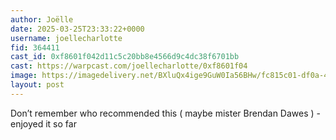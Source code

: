 ```yaml
---
author: Joëlle
date: 2025-03-25T23:33:22+0000
username: joellecharlotte
fid: 364411
cast_id: 0xf8601f042d11c5c20bb8e4566d9c4dc38f6701bb
cast: https://warpcast.com/joellecharlotte/0xf8601f04
image: https://imagedelivery.net/BXluQx4ige9GuW0Ia56BHw/fc815c01-df0a-45a7-2f10-bcc01c622700/original
layout: post
---
```

Don’t remember who recommended this ( maybe mister Brendan Dawes ) - enjoyed it so far  

<img src='https://imagedelivery.net/BXluQx4ige9GuW0Ia56BHw/fc815c01-df0a-45a7-2f10-bcc01c622700/original' alt='' referrerpolicy='no-referrer'/>